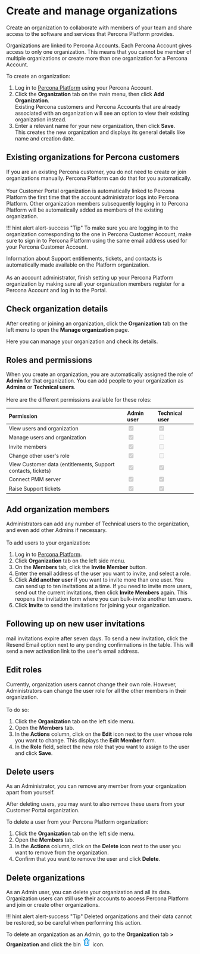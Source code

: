 # Create and manage organizations
Create an organization to collaborate with members of your team and share access to the software and services that Percona Platform provides. 

Organizations are linked to Percona Accounts. Each Percona Account gives access to only one organization. This means that you cannot be member of multiple organizations or create more than one organization for a Percona Account. 

To create an organization: 

1. Log in to [Percona Platform](https://portal.percona.com) using your Percona Account.
2. Click the **Organization** tab on the main menu, then click **Add Organization**. <br />
Existing Percona customers and Percona Accounts that are already associated with an organization will see an option to view their existing organization instead. 
3. Enter a relevant name for your new organization, then click **Save**. <br />
This creates the new organization and displays its general details like name and creation date.


## Existing organizations for Percona customers

If you are an existing Percona customer, you do not need to create or join organizations manually. Percona Platform can do that for you automatically.<br /><br />
Your Customer Portal organization is automatically linked to Percona Platform the first time that the account administrator logs into Percona Platform. Other organization members subsequently logging in to Percona Platform will be automatically added as members of the existing organization. 

!!! hint alert alert-success "Tip"
    To make sure you are logging in to the organization corresponding to the one in Percona Customer Account, make sure to sign in to Percona Platform using the same email address used for your Percona Customer Account. 

Information about Support entitlements, tickets, and contacts is automatically made available on the Platform organization. <br /> <br />
As an account administrator, finish setting up your Percona Platform organization by making sure all your organization members register for a Percona Account and log in to the Portal. <br />

## Check organization details

After creating or joining an organization, click the **Organization** tab on the left menu to open the **Manage organization** page.

Here you can manage your organization and check its details.

## Roles and permissions
When you create an organization, you are automatically assigned the role of **Admin** for that organization.
You can add people to your organization as **Admins** or **Technical users**.  <br /><br />
Here are the different permissions available for these roles:<br />

| Permission      | Admin user |  Technical user
| :----------| :----------- |:----------- |
|View users and organization|<input type="checkbox" disabled checked /> | <input type="checkbox" disabled checked />|
|Manage users and organization       | <input type="checkbox" disabled checked />    |  <input type="checkbox" disabled />|
|Invite members|<input type="checkbox" disabled checked /> | <input type="checkbox" disabled />|
|Change other user's role |    <input type="checkbox" disabled checked />     |   <input type="checkbox" disabled /> |
|View Customer data (entitlements, Support contacts, tickets)| <input type="checkbox" disabled checked />    |   <input type="checkbox" disabled checked /> |
|Connect PMM server| <input type="checkbox" disabled checked />| <input type="checkbox" disabled checked />|
|Raise Support tickets| <input type="checkbox" disabled checked />  |<input type="checkbox" disabled checked />  |

## Add organization members

Administrators can add any number of Technical users to the organization, and even add other Admins if necessary. <br /><br />
To add users to your organization:

1. Log in to [Percona Platform](https://portal.percona.com).
2. Click **Organization** tab on the left side menu. 
3. On the **Members** tab, click the **Invite Member** button. 
4. Enter the email address of the user you want to invite, and select a role.
5. Click **Add another user** if you want to invite more than one user. You can send up to ten invitations at a time. If you need to invite more users, send out the current invitations, then click **Invite Members** again. This reopens the invitation form where you can bulk-invite another ten users.
6. Click **Invite** to send the invitations for joining your organization. 

## Following up on new user invitations
mail invitations expire after seven days. To send a new invitation, click the Resend Email option next to any pending confirmations in the table. This will send a new activation link to the user's email address.

## Edit roles
Currently, organization users cannot change their own role. However, Administrators can change the user role for all the other members in their organization. <br /><br />
To do so:

1. Click the **Organization** tab on the left side menu. 
2. Open the **Members** tab.
3. In the **Actions** column, click on the **Edit** icon next to the user whose role you want to change.
This displays the **Edit Member** form.
4. In the **Role** field, select the new role that you want to assign to the user and click **Save**.

## Delete users
As an Administrator, you can remove any  member from your organization apart from yourself.

After deleting users, you may want to also remove these users from your Customer Portal organization.

To delete a user from your Percona Platform organization:

1. Click the **Organization** tab on the left side menu. 
2. Open the **Members** tab.
3. In the **Actions** column, click on the **Delete** icon next to the user you want to remove from the organization.
4. Confirm that you want to remove the user and click **Delete**.


## Delete organizations

As an Admin user, you can delete your organization and all its data. Organization users can still use their accounts to access Percona Platform and join or create other organizations.

!!! hint alert alert-success "Tip"
    Deleted organizations and their data cannot be restored, so be careful when performing this action.     
       
To delete an organization as an Admin, go to the **Organization** tab **> Organization** and click the bin ![Delete](images/trash.png) icon.